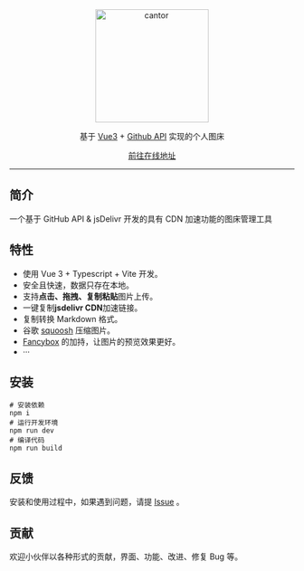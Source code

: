 <div align="center">
<img src="https://cdn.jsdelivr.net/gh/lewkamtao/PicHub-Cloud@master/PicHub/logo.png" width="200" alt="cantor" align=center />

基于 [Vue3](https://vuejs.org/) + [Github API](https://docs.github.com/cn/rest/reference/repos#contents) 实现的个人图床

[前往在线地址](https://pichub.tngeek.com/)

</div>

---

## 简介

一个基于 GitHub API & jsDelivr 开发的具有 CDN 加速功能的图床管理工具

## 特性

- 使用 Vue 3 + Typescript + Vite 开发。
- 安全且快速，数据只存在本地。
- 支持**点击、拖拽、复制粘贴**图片上传。
- 一键复制**jsdelivr CDN**加速链接。
- 复制转换 Markdown 格式。
- 谷歌 [squoosh](https://squoosh.app/) 压缩图片。
- [Fancybox](https://fancyapps.com/) 的加持，让图片的预览效果更好。
- ···

## 安装

```
# 安装依赖
npm i
# 运行开发环境
npm run dev
# 编译代码
npm run build
```



## 反馈

安装和使用过程中，如果遇到问题，请提 [Issue](https://github.com/lewkamtao/geek-blog/issues) 。

## 贡献

欢迎小伙伴以各种形式的贡献，界面、功能、改进、修复 Bug 等。
